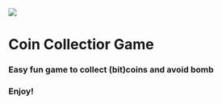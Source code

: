 ![](Images/CoinCollector1.png)


# Coin Collectior Game
### Easy fun game to collect (bit)coins and avoid bomb
### Enjoy!

